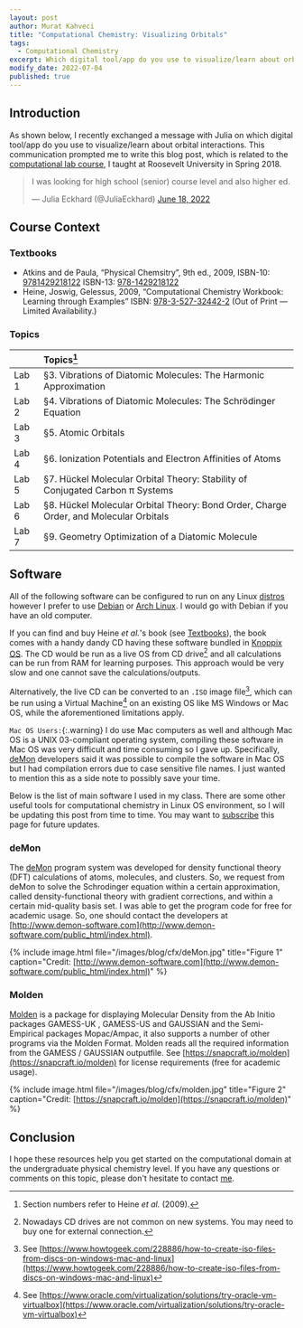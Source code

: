 ```yaml
---
layout: post
author: Murat Kahveci
title: "Computational Chemistry: Visualizing Orbitals"
tags: 
  - Computational Chemistry
excerpt: Which digital tool/app do you use to visualize/learn about orbital interactions?
modify_date: 2022-07-04
published: true
---
```


## Introduction 

As shown below, I recently exchanged a message with Julia on which digital tool/app do you use to visualize/learn about orbital interactions. This communication prompted me to write this blog post, which is related to the [computational lab course](/pjm), I taught at Roosevelt University in Spring 2018. 

<blockquote class="twitter-tweet" data-theme="dark"><p lang="en" dir="ltr">I was looking for high school (senior) course level and also higher ed.</p>&mdash; Julia Eckhard (@JuliaEckhard) <a href="https://twitter.com/JuliaEckhard/status/1538095692543139840?ref_src=twsrc%5Etfw">June 18, 2022</a></blockquote> <script async src="https://platform.twitter.com/widgets.js" charset="utf-8"></script>

## Course Context

### Textbooks

* Atkins and de Paula, “Physical Chemsitry”, 9th ed., 2009, ISBN-10: [9781429218122](https://www.amazon.com/Physical-Chemistry-9th-Peter-Atkins/dp/1429218126) ISBN-13: [978-1429218122](https://www.amazon.com/Physical-Chemistry-9th-Peter-Atkins/dp/1429218126)
* Heine, Joswig, Gelessus, 2009, “Computational Chemistry Workbook: Learning through Examples” ISBN: [978-3-527-32442-2](https://www.amazon.com/Computational-Chemistry-Workbook-Learning-Examples/dp/3527334882/ref=sr_1_1?crid=1XJPN7DYSV9ML&keywords=Heine%2C+Joswig%2C+Gelessus%2C+“Computational+Chemistry+Workbook%3A+Learning+through+Examples”&qid=1656872601&sprefix=heine%2C+joswig%2C+gelessus%2C+computational+chemistry+workbook+learning+through+examples+%2Caps%2C58&sr=8-1) (Out of Print — Limited Availability.)

### Topics

|       | Topics[^1]                                                                            |
|:-------|:--------------------------------------------------------------------------------------|
| Lab 1  | §3. Vibrations of Diatomic Molecules: The Harmonic Approximation                      |
| Lab 2  | §4. Vibrations of Diatomic Molecules: The Schrödinger Equation                        |
| Lab 3  | §5. Atomic Orbitals                                                                   |
| Lab 4  | §6. Ionization Potentials and Electron Affinities of Atoms                            |
| Lab 5  | §7. Hückel Molecular Orbital Theory: Stability of Conjugated Carbon π Systems         |
| Lab 6  | §8. Hückel Molecular Orbital Theory: Bond Order, Charge Order, and Molecular Orbitals |
| Lab 7  | §9. Geometry Optimization of a Diatomic Molecule                                      |

[^1]: Section numbers refer to Heine _et al._ (2009).

## Software

All of the following software can be configured to run on any Linux [distros](https://en.wikipedia.org/wiki/List_of_Linux_distributions) however I prefer to use [Debian](https://www.debian.org) or [Arch Linux](https://archlinux.org). I would go with Debian if you have an old computer. 

If you can find and buy Heine _et al._'s book (see [Textbooks](/cfx#textbooks)), the book comes with a handy dandy CD having these software bundled in [Knoppix OS](https://www.knopper.net/knoppix/index-en.html). The CD would be run as a live OS from CD drive[^2] and all calculations can be run from RAM for learning purposes. This approach would be very slow and one cannot save the calculations/outputs. 

Alternatively, the live CD can be converted to an `.ISO` image file[^3], which can be run using a Virtual Machine[^4] on an existing OS like MS Windows or Mac OS, while the aforementioned limitations apply.

[^3]: See [https://www.howtogeek.com/228886/how-to-create-iso-files-from-discs-on-windows-mac-and-linux](https://www.howtogeek.com/228886/how-to-create-iso-files-from-discs-on-windows-mac-and-linux)

[^4]: See [https://www.oracle.com/virtualization/solutions/try-oracle-vm-virtualbox](https://www.oracle.com/virtualization/solutions/try-oracle-vm-virtualbox)

[^2]: Nowadays CD drives are not common on new systems. You may need to buy one for external connection.

`Mac OS Users:`{:.warning} I do use Mac computers as well and although Mac OS is a UNIX 03-compliant operating system, compiling these software in Mac OS was very difficult and time consuming so I gave up. Specifically, [deMon](http://www.demon-software.com/public_html/index.html) developers said it was possible to compile the software in Mac OS but I had compilation errors due to case sensitive file names. I just wanted to mention this as a side note to possibly save your time.

Below is the list of main software I used in my class. There are some other useful tools for computational chemistry in Linux OS environment, so I will be updating this post from time to time. You may want to [subscribe](/feed.xml) this page for future updates. 

### deMon

The [deMon](http://www.demon-software.com/public_html/index.html) program system was developed for density functional theory (DFT) calculations of atoms, molecules, and clusters. So, we request from deMon to solve the Schrodinger equation within a certain approximation, called density-functional theory with gradient corrections, and within a certain mid-quality basis set. I was able to get the program code for free for academic usage. So, one should contact the developers at [http://www.demon-software.com](http://www.demon-software.com/public_html/index.html).

{% include image.html 
   file="/images/blog/cfx/deMon.jpg"
   title="Figure 1"
   caption="Credit: [http://www.demon-software.com](http://www.demon-software.com/public_html/index.html)" %}

### Molden 

[Molden](https://snapcraft.io/molden) is a package for displaying Molecular Density from the Ab Initio packages GAMESS-UK , GAMESS-US and GAUSSIAN and the Semi-Empirical packages Mopac/Ampac, it also supports a number of other programs via the Molden Format. Molden reads all the required information from the GAMESS / GAUSSIAN outputfile. See [https://snapcraft.io/molden](https://snapcraft.io/molden) for license requirements (free for academic usage).

{% include image.html 
   file="/images/blog/cfx/molden.jpg"
   title="Figure 2"
   caption="Credit: [https://snapcraft.io/molden](https://snapcraft.io/molden)" %}

## Conclusion

I hope these resources help you get started on the computational domain at the undergraduate physical chemistry level. If you have any questions or comments on this topic, please don't hesitate to contact [me](/murat).